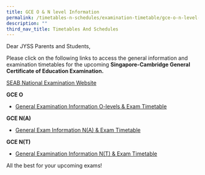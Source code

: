 ```yaml
---
title: GCE O & N level Information
permalink: /timetables-n-schedules/examination-timetable/gce-o-n-level-information/
description: ""
third_nav_title: Timetables And Schedules
---
```

<p>Dear JYSS Parents and Students,</p>
<p>Please click on the following links to access the general information and examination timetables for the upcoming&nbsp;<strong>Singapore-Cambridge General Certificate of Education Examination.</strong></p>
<p><u><a rel="noopener" href="https://www.seab.gov.sg/">SEAB National Examination Website</a></u></p>
<p><strong>GCE O</strong></p>
<ul>
<li><a rel="noopener" href="https://www.seab.gov.sg/home/examinations/gce-o-level">General Examination Information O-levels &amp; Exam Timetable</a></li>
</ul>
<p><strong>GCE N(A)</strong></p>
<ul>
<li><a rel="noopener" href="https://www.seab.gov.sg/home/examinations/gce-n(a)-level">General Exam Information N(A) &amp; Exam Timetable</a></li>
</ul>
<p><strong>GCE N(T)</strong></p>
<ul>
<li><a rel="noopener" href="https://www.seab.gov.sg/home/examinations/gce-n(t)-level">General Examination Information N(T) &amp; Exam Timetable</a></li>
</ul>
<p>All the best for your upcoming exams!</p>